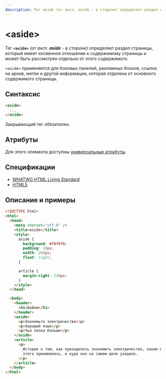 ```yaml
---
description: Тег aside (от англ. aside - в стороне) определяет раздел страницы, который имеет косвенное отношение к содержимому страницы и может быть рассмотрен отдельно от этого содержимого
---
```


# &lt;aside&gt;

Тег **`<aside>`** _(от англ. **aside** - в стороне)_ определяет раздел страницы, который имеет косвенное отношение к содержимому страницы и может быть рассмотрен отдельно от этого содержимого.

`<aside>` применяется для боковых панелей, рекламных блоков, ссылок на архив, меток и другой информации, которая отделена от основного содержимого страницы.

## Синтаксис

```html
<aside>
  ...
</aside>
```

Закрывающий тег обязателен.

## Атрибуты

Для этого элемента доступны [универсальные атрибуты](uni-attr.md).

## Спецификации

- [WHATWG HTML Living Standard](https://html.spec.whatwg.org/multipage/semantics.html#the-aside-element)
- [HTML5](http://www.w3.org/TR/html5/sections.html#the-aside-element)

## Описание и примеры

```html
<!DOCTYPE html>
<html>
  <head>
    <meta charset="utf-8" />
    <title>aside</title>
    <style>
      aside {
        background: #f0f0f0;
        padding: 10px;
        width: 200px;
        float: right;
      }

      article {
        margin-right: 240px;
      }
    </style>
  </head>

  <body>
    <header>
      <h1>Байки</h1>
    </header>
    <aside>
      <p>Экономьте электричество</p>
      <p>Хороший язык</p>
      <p>Чья палка больше</p>
    </aside>
    <article>
      <p>
        История о том, как приходилось экономить электричество, какие меры для
        этого принимались, и куда оно на самом деле уходило.
      </p>
    </article>
  </body>
</html>
```
